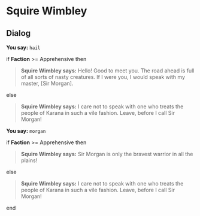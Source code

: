 # Squire Wimbley



## Dialog

**You say:** `hail`



if **Faction** >= Apprehensive then 



>**Squire Wimbley says:** Hello! Good to meet you. The road ahead is full of all sorts of nasty creatures. If I were you, I would speak with my master, [Sir Morgan].


else



>**Squire Wimbley says:** I care not to speak with one who treats the people of Karana in such a vile fashion. Leave, before I call Sir Morgan!




**You say:** `morgan`



if **Faction** >= Apprehensive then



>**Squire Wimbley says:** Sir Morgan is only the bravest warrior in all the plains!


else



>**Squire Wimbley says:** I care not to speak with one who treats the people of Karana in such a vile fashion. Leave, before I call Sir Morgan!



end
